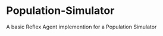 Population-Simulator
====================

A basic Reflex Agent implemention for a Population Simulator
